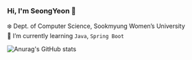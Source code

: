 ###  Hi, I'm SeongYeon 👋


❄️ Dept. of Computer Science, Sookmyung Women’s University <br>
🌱 I’m currently learning `Java`, `Spring Boot`



![Anurag's GitHub stats](https://github-readme-stats.vercel.app/api?username=kohseongyeon&theme=react&show_icons=true)

<!--
**kohseongyeon/kohseongyeon** is a ✨ _special_ ✨ repository because its `README.md` (this file) appears on your GitHub profile.

Here are some ideas to get you started:

- 🔭 I’m currently working on ...
- 🌱 I’m currently learning ...
- 👯 I’m looking to collaborate on ...
- 🤔 I’m looking for help with ...
- 💬 Ask me about ...
- 📫 How to reach me: ...
- 😄 Pronouns: ...
- ⚡ Fun fact: ...
-->

